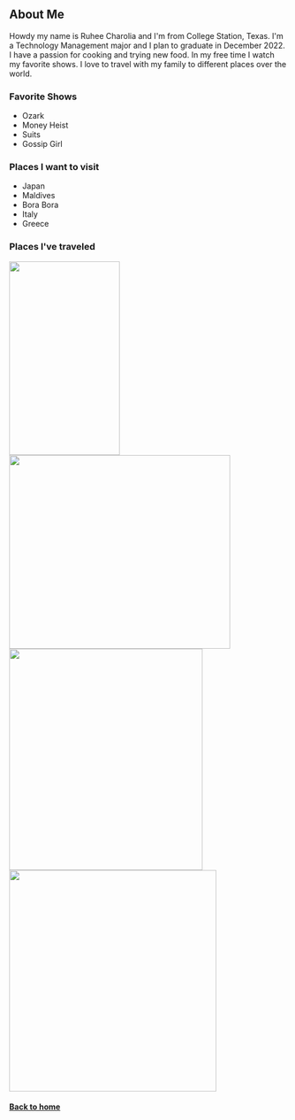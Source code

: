 ## About Me

Howdy my name is Ruhee Charolia and I'm from College Station, Texas. I'm a Technology Management major and I plan to graduate in December 2022. 
I have a passion for cooking and trying new food. In my free time I watch my favorite shows. I love to travel with my family to different places over the world. 

### Favorite Shows
- Ozark
- Money Heist
- Suits
- Gossip Girl

### Places I want to visit
- Japan
- Maldives
- Bora Bora
- Italy
- Greece

### Places I've traveled 

<img src="https://user-images.githubusercontent.com/98358771/152855137-c52b5d81-f37c-4a3f-abf6-965ae9b8b4de.jpeg" width="200" height="350">   
<img src="https://user-images.githubusercontent.com/98358771/152855551-4edb2670-6303-4a26-a4df-52712bad22df.jpeg" width="400" height=350">

<img src="https://user-images.githubusercontent.com/98358771/152855634-2db5f194-c816-4ba4-bb21-5f8e24700f6b.jpeg" width="350" height="400">
<img src="https://user-images.githubusercontent.com/98358771/152855859-ceb19acc-78c5-4ee1-bf69-a4a6d1b951b1.jpeg" width="375" height="400">

#### [Back to home](index.md)
